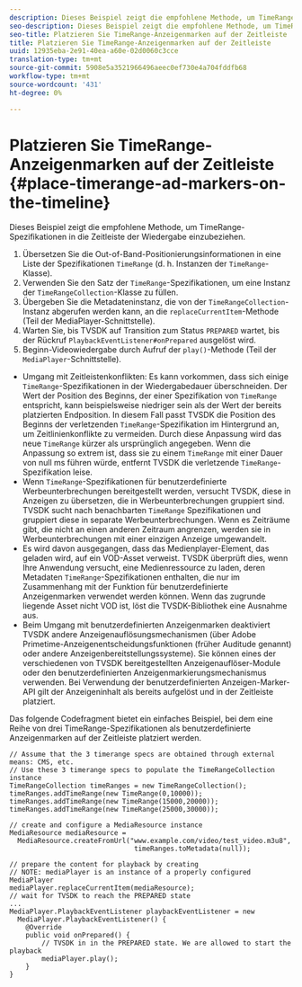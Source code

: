 ```yaml
---
description: Dieses Beispiel zeigt die empfohlene Methode, um TimeRange-Spezifikationen in die Zeitleiste der Wiedergabe einzubeziehen.
seo-description: Dieses Beispiel zeigt die empfohlene Methode, um TimeRange-Spezifikationen in die Zeitleiste der Wiedergabe einzubeziehen.
seo-title: Platzieren Sie TimeRange-Anzeigenmarken auf der Zeitleiste
title: Platzieren Sie TimeRange-Anzeigenmarken auf der Zeitleiste
uuid: 12935eba-2e91-40ea-a60e-02d0060c3cce
translation-type: tm+mt
source-git-commit: 5908e5a3521966496aeec0ef730e4a704fddfb68
workflow-type: tm+mt
source-wordcount: '431'
ht-degree: 0%

---
```



# Platzieren Sie TimeRange-Anzeigenmarken auf der Zeitleiste {#place-timerange-ad-markers-on-the-timeline}

Dieses Beispiel zeigt die empfohlene Methode, um TimeRange-Spezifikationen in die Zeitleiste der Wiedergabe einzubeziehen.

1. Übersetzen Sie die Out-of-Band-Positionierungsinformationen in eine Liste der Spezifikationen `TimeRange` (d. h. Instanzen der `TimeRange`-Klasse).
1. Verwenden Sie den Satz der `TimeRange`-Spezifikationen, um eine Instanz der `TimeRangeCollection`-Klasse zu füllen.
1. Übergeben Sie die Metadateninstanz, die von der `TimeRangeCollection`-Instanz abgerufen werden kann, an die `replaceCurrentItem`-Methode (Teil der MediaPlayer-Schnittstelle).
1. Warten Sie, bis TVSDK auf Transition zum Status `PREPARED` wartet, bis der Rückruf `PlaybackEventListener#onPrepared` ausgelöst wird.
1. Beginn-Videowiedergabe durch Aufruf der `play()`-Methode (Teil der `MediaPlayer`-Schnittstelle).

* Umgang mit Zeitleistenkonflikten: Es kann vorkommen, dass sich einige `TimeRange`-Spezifikationen in der Wiedergabedauer überschneiden. Der Wert der Position des Beginns, der einer Spezifikation von `TimeRange` entspricht, kann beispielsweise niedriger sein als der Wert der bereits platzierten Endposition. In diesem Fall passt TVSDK die Position des Beginns der verletzenden `TimeRange`-Spezifikation im Hintergrund an, um Zeitlinienkonflikte zu vermeiden. Durch diese Anpassung wird das neue `TimeRange` kürzer als ursprünglich angegeben. Wenn die Anpassung so extrem ist, dass sie zu einem `TimeRange` mit einer Dauer von null ms führen würde, entfernt TVSDK die verletzende `TimeRange`-Spezifikation leise.
* Wenn `TimeRange`-Spezifikationen für benutzerdefinierte Werbeunterbrechungen bereitgestellt werden, versucht TVSDK, diese in Anzeigen zu übersetzen, die in Werbeunterbrechungen gruppiert sind. TVSDK sucht nach benachbarten `TimeRange` Spezifikationen und gruppiert diese in separate Werbeunterbrechungen. Wenn es Zeiträume gibt, die nicht an einen anderen Zeitraum angrenzen, werden sie in Werbeunterbrechungen mit einer einzigen Anzeige umgewandelt.
* Es wird davon ausgegangen, dass das Medienplayer-Element, das geladen wird, auf ein VOD-Asset verweist. TVSDK überprüft dies, wenn Ihre Anwendung versucht, eine Medienressource zu laden, deren Metadaten `TimeRange`-Spezifikationen enthalten, die nur im Zusammenhang mit der Funktion für benutzerdefinierte Anzeigenmarken verwendet werden können. Wenn das zugrunde liegende Asset nicht VOD ist, löst die TVSDK-Bibliothek eine Ausnahme aus.
* Beim Umgang mit benutzerdefinierten Anzeigenmarken deaktiviert TVSDK andere Anzeigenauflösungsmechanismen (über Adobe Primetime-Anzeigenentscheidungsfunktionen (früher Auditude genannt) oder andere Anzeigenbereitstellungssysteme). Sie können eines der verschiedenen von TVSDK bereitgestellten Anzeigenauflöser-Module oder den benutzerdefinierten Anzeigenmarkierungsmechanismus verwenden. Bei Verwendung der benutzerdefinierten Anzeigen-Marker-API gilt der Anzeigeninhalt als bereits aufgelöst und in der Zeitleiste platziert.

Das folgende Codefragment bietet ein einfaches Beispiel, bei dem eine Reihe von drei TimeRange-Spezifikationen als benutzerdefinierte Anzeigenmarken auf der Zeitleiste platziert werden.

```java>
// Assume that the 3 timerange specs are obtained through external means: CMS, etc. 
// Use these 3 timerange specs to populate the TimeRangeCollection instance 
TimeRangeCollection timeRanges = new TimeRangeCollection();  
timeRanges.addTimeRange(new TimeRange(0,10000)); 
timeRanges.addTimeRange(new TimeRange(15000,20000)); 
timeRanges.addTimeRange(new TimeRange(25000,30000)); 
 
// create and configure a MediaResource instance 
MediaResource mediaResource =  
  MediaResource.createFromUrl("www.example.com/video/test_video.m3u8",  
                               timeRanges.toMetadata(null)); 
 
// prepare the content for playback by creating 
// NOTE: mediaPlayer is an instance of a properly configured MediaPlayer  
mediaPlayer.replaceCurrentItem(mediaResource); 
// wait for TVSDK to reach the PREPARED state 
... 
MediaPlayer.PlaybackEventListener playbackEventListener = new 
  MediaPlayer.PlaybackEventListener() { 
    @Override 
    public void onPrepared() { 
        // TVSDK in in the PREPARED state. We are allowed to start the playback  
        mediaPlayer.play(); 
    } 
} 
```
